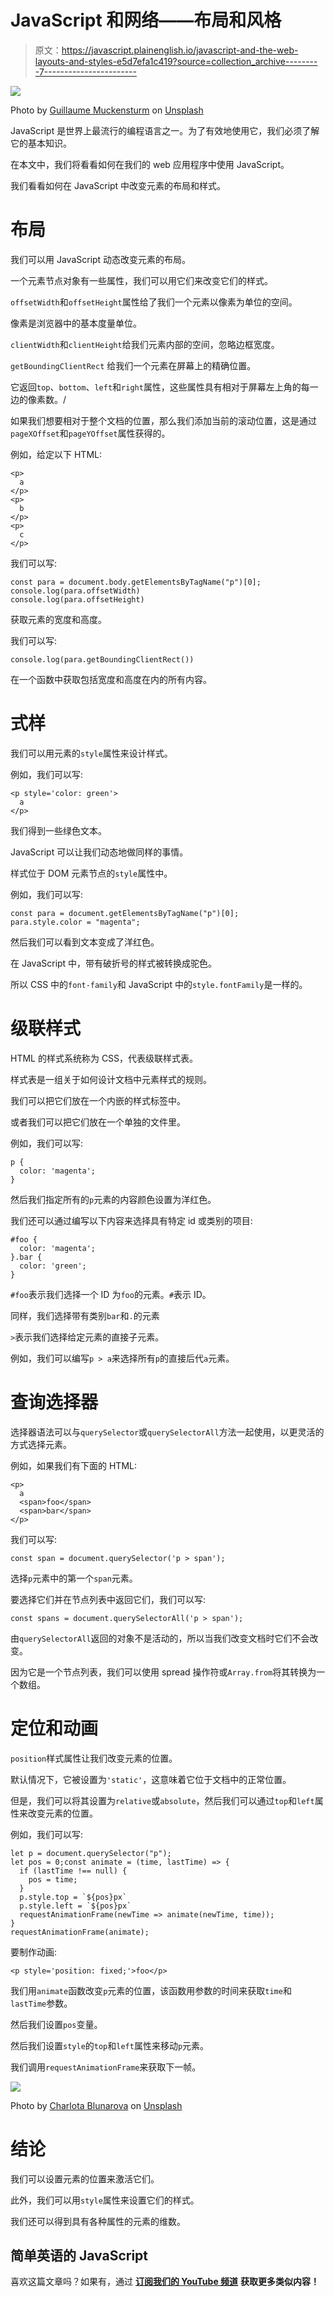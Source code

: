 # JavaScript 和网络——布局和风格

> 原文：<https://javascript.plainenglish.io/javascript-and-the-web-layouts-and-styles-e5d7efa1c419?source=collection_archive---------7----------------------->

![](img/3a4815d64f8c2d1d4c53377cb8c760d0.png)

Photo by [Guillaume Muckensturm](https://unsplash.com/@mucky?utm_source=medium&utm_medium=referral) on [Unsplash](https://unsplash.com?utm_source=medium&utm_medium=referral)

JavaScript 是世界上最流行的编程语言之一。为了有效地使用它，我们必须了解它的基本知识。

在本文中，我们将看看如何在我们的 web 应用程序中使用 JavaScript。

我们看看如何在 JavaScript 中改变元素的布局和样式。

# 布局

我们可以用 JavaScript 动态改变元素的布局。

一个元素节点对象有一些属性，我们可以用它们来改变它们的样式。

`offsetWidth`和`offsetHeight`属性给了我们一个元素以像素为单位的空间。

像素是浏览器中的基本度量单位。

`clientWidth`和`clientHeight`给我们元素内部的空间，忽略边框宽度。

`getBoundingClientRect` 给我们一个元素在屏幕上的精确位置。

它返回`top`、`bottom`、`left`和`right`属性，这些属性具有相对于屏幕左上角的每一边的像素数。/

如果我们想要相对于整个文档的位置，那么我们添加当前的滚动位置，这是通过`pageXOffset`和`pageYOffset`属性获得的。

例如，给定以下 HTML:

```
<p>
  a
</p>
<p>
  b
</p>
<p>
  c
</p>
```

我们可以写:

```
const para = document.body.getElementsByTagName("p")[0];
console.log(para.offsetWidth)
console.log(para.offsetHeight)
```

获取元素的宽度和高度。

我们可以写:

```
console.log(para.getBoundingClientRect())
```

在一个函数中获取包括宽度和高度在内的所有内容。

# 式样

我们可以用元素的`style`属性来设计样式。

例如，我们可以写:

```
<p style='color: green'>
  a
</p>
```

我们得到一些绿色文本。

JavaScript 可以让我们动态地做同样的事情。

样式位于 DOM 元素节点的`style`属性中。

例如，我们可以写:

```
const para = document.getElementsByTagName("p")[0];
para.style.color = "magenta";
```

然后我们可以看到文本变成了洋红色。

在 JavaScript 中，带有破折号的样式被转换成驼色。

所以 CSS 中的`font-family`和 JavaScript 中的`style.fontFamily`是一样的。

# 级联样式

HTML 的样式系统称为 CSS，代表级联样式表。

样式表是一组关于如何设计文档中元素样式的规则。

我们可以把它们放在一个内嵌的样式标签中。

或者我们可以把它们放在一个单独的文件里。

例如，我们可以写:

```
p {
  color: 'magenta';
}
```

然后我们指定所有的`p`元素的内容颜色设置为洋红色。

我们还可以通过编写以下内容来选择具有特定 id 或类别的项目:

```
#foo {
  color: 'magenta';
}.bar {
  color: 'green';
}
```

`#foo`表示我们选择一个 ID 为`foo`的元素。`#`表示 ID。

同样，我们选择带有类别`bar`和`.`的元素

`>`表示我们选择给定元素的直接子元素。

例如，我们可以编写`p > a`来选择所有`p`的直接后代`a`元素。

# 查询选择器

选择器语法可以与`querySelector`或`querySelectorAll`方法一起使用，以更灵活的方式选择元素。

例如，如果我们有下面的 HTML:

```
<p>
  a
  <span>foo</span>
  <span>bar</span>
</p>
```

我们可以写:

```
const span = document.querySelector('p > span');
```

选择`p`元素中的第一个`span`元素。

要选择它们并在节点列表中返回它们，我们可以写:

```
const spans = document.querySelectorAll('p > span');
```

由`querySelectorAll`返回的对象不是活动的，所以当我们改变文档时它们不会改变。

因为它是一个节点列表，我们可以使用 spread 操作符或`Array.from`将其转换为一个数组。

# 定位和动画

`position`样式属性让我们改变元素的位置。

默认情况下，它被设置为`'static'`，这意味着它位于文档中的正常位置。

但是，我们可以将其设置为`relative`或`absolute`，然后我们可以通过`top`和`left`属性来改变元素的位置。

例如，我们可以写:

```
let p = document.querySelector("p");
let pos = 0;const animate = (time, lastTime) => {
  if (lastTime !== null) {
    pos = time;
  }
  p.style.top = `${pos}px`
  p.style.left = `${pos}px`
  requestAnimationFrame(newTime => animate(newTime, time));
}
requestAnimationFrame(animate);
```

要制作动画:

```
<p style='position: fixed;'>foo</p>
```

我们用`animate`函数改变`p`元素的位置，该函数用参数的时间来获取`time`和`lastTime`参数。

然后我们设置`pos`变量。

然后我们设置`style`的`top`和`left`属性来移动`p`元素。

我们调用`requestAnimationFrame`来获取下一帧。

![](img/b77fafcdf57049f66578b22f92084d02.png)

Photo by [Charlota Blunarova](https://unsplash.com/@charlotablunarova?utm_source=medium&utm_medium=referral) on [Unsplash](https://unsplash.com?utm_source=medium&utm_medium=referral)

# 结论

我们可以设置元素的位置来激活它们。

此外，我们可以用`style`属性来设置它们的样式。

我们还可以得到具有各种属性的元素的维数。

## 简单英语的 JavaScript

喜欢这篇文章吗？如果有，通过 [**订阅我们的 YouTube 频道**](https://www.youtube.com/channel/UCtipWUghju290NWcn8jhyAw) **获取更多类似内容！**